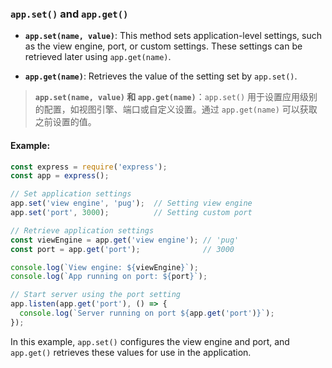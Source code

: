 ### `app.set()` and `app.get()`

- **`app.set(name, value)`**: This method sets application-level settings, such as the view engine, port, or custom settings. These settings can be retrieved later using `app.get(name)`.

- **`app.get(name)`**: Retrieves the value of the setting set by `app.set()`.

> **`app.set(name, value)` 和 `app.get(name)`**：`app.set()` 用于设置应用级别的配置，如视图引擎、端口或自定义设置。通过 `app.get(name)` 可以获取之前设置的值。

#### Example:

```js
const express = require('express');
const app = express();

// Set application settings
app.set('view engine', 'pug');  // Setting view engine
app.set('port', 3000);          // Setting custom port

// Retrieve application settings
const viewEngine = app.get('view engine'); // 'pug'
const port = app.get('port');              // 3000

console.log(`View engine: ${viewEngine}`);
console.log(`App running on port: ${port}`);

// Start server using the port setting
app.listen(app.get('port'), () => {
  console.log(`Server running on port ${app.get('port')}`);
});
```

In this example, `app.set()` configures the view engine and port, and `app.get()` retrieves these values for use in the application.